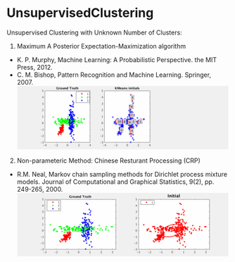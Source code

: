 # UnsupervisedClustering

Unsupervised Clustering with Unknown Number of Clusters:

1. Maximum A Posterior Expectation-Maximization algorithm
  * K. P. Murphy, Machine Learning: A Probabilistic Perspective. the MIT Press, 2012.
  * C. M. Bishop, Pattern Recognition and Machine Learning. Springer, 2007.
![MAPEM_Demo](./pics/MAPEM_alg_demo.gif)

2. Non-parameteric Method: Chinese Resturant Processing (CRP)
  * R.M. Neal, Markov chain sampling methods for Dirichlet process mixture models. Journal of Computational and Graphical Statistics, 9(2), pp. 249-265, 2000.
![CRP_Demo](./pics/CRP_alg_demo.gif)
